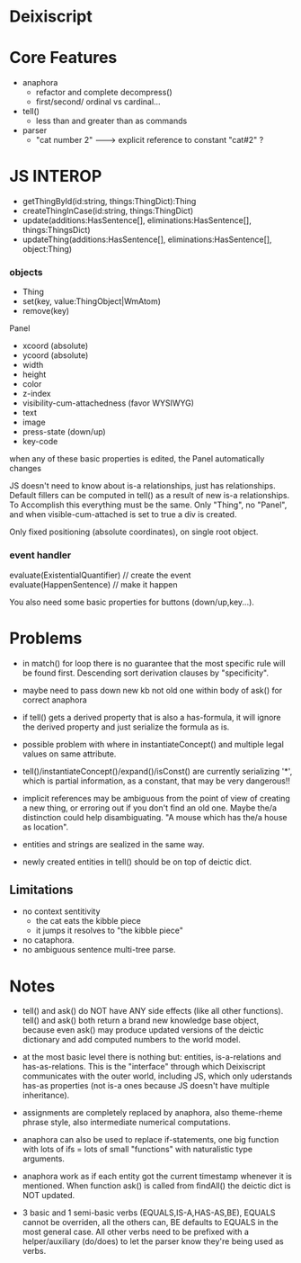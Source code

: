 # Deixiscript

# Core Features

- anaphora
  - refactor and complete decompress()
  - first/second/ ordinal vs cardinal...
- tell()
  - less than and greater than as commands
- parser
  - "cat number 2" ---> explicit reference to constant "cat#2" ?

# JS INTEROP

- getThingById(id:string, things:ThingDict):Thing
- createThingInCase(id:string, things:ThingDict)
- update(additions:HasSentence[], eliminations:HasSentence[], things:ThingsDict)
- updateThing(additions:HasSentence[], eliminations:HasSentence[], object:Thing)

### objects

- Thing
- set(key, value:ThingObject|WmAtom)
- remove(key)

Panel

- xcoord (absolute)
- ycoord (absolute)
- width
- height
- color
- z-index
- visibility-cum-attachedness (favor WYSIWYG)
- text
- image
- press-state (down/up)
- key-code

when any of these basic properties is edited, the Panel automatically changes

JS doesn't need to know about is-a relationships, just has relationships.
Default fillers can be computed in tell() as a result of new is-a relationships.
To Accomplish this everything must be the same. Only "Thing", no "Panel", and
when visible-cum-attached is set to true a div is created.

Only fixed positioning (absolute coordinates), on single root object.

### event handler

evaluate(ExistentialQuantifier) // create the event evaluate(HappenSentence) //
make it happen

You also need some basic properties for buttons (down/up,key...).

# Problems

- in match() for loop there is no guarantee that the most specific rule will be
  found first. Descending sort derivation clauses by "specificity".

- maybe need to pass down new kb not old one within body of ask() for correct
  anaphora

- if tell() gets a derived property that is also a has-formula, it will ignore
  the derived property and just serialize the formula as is.

- possible problem with where in instantiateConcept() and multiple legal values
  on same attribute.

- tell()/instantiateConcept()/expand()/isConst() are currently serializing '*',
  which is partial information, as a constant, that may be very dangerous!!

- implicit references may be ambiguous from the point of view of creating a new
  thing, or erroring out if you don't find an old one. Maybe the/a distinction
  could help disambiguating. "A mouse which has the/a house as location".

- entities and strings are sealized in the same way.

- newly created entities in tell() should be on top of deictic dict.

## Limitations

- no context sentitivity
  - the cat eats the kibble piece
  - it jumps it resolves to "the kibble piece"
- no cataphora.
- no ambiguous sentence multi-tree parse.

# Notes

- tell() and ask() do NOT have ANY side effects (like all other functions).
  tell() and ask() both return a brand new knowledge base object, because even
  ask() may produce updated versions of the deictic dictionary and add computed
  numbers to the world model.

- at the most basic level there is nothing but: entities, is-a-relations and
  has-as-relations. This is the "interface" through which Deixiscript
  communicates with the outer world, including JS, which only uderstands has-as
  properties (not is-a ones because JS doesn't have multiple inheritance).

- assignments are completely replaced by anaphora, also theme-rheme phrase
  style, also intermediate numerical computations.

- anaphora can also be used to replace if-statements, one big function with lots
  of ifs = lots of small "functions" with naturalistic type arguments.

- anaphora work as if each entity got the current timestamp whenever it is
  mentioned. When function ask() is called from findAll() the deictic dict is
  NOT updated.

- 3 basic and 1 semi-basic verbs (EQUALS,IS-A,HAS-AS,BE), EQUALS cannot be
  overriden, all the others can, BE defaults to EQUALS in the most general case.
  All other verbs need to be prefixed with a helper/auxiliary (do/does) to let
  the parser know they're being used as verbs.
